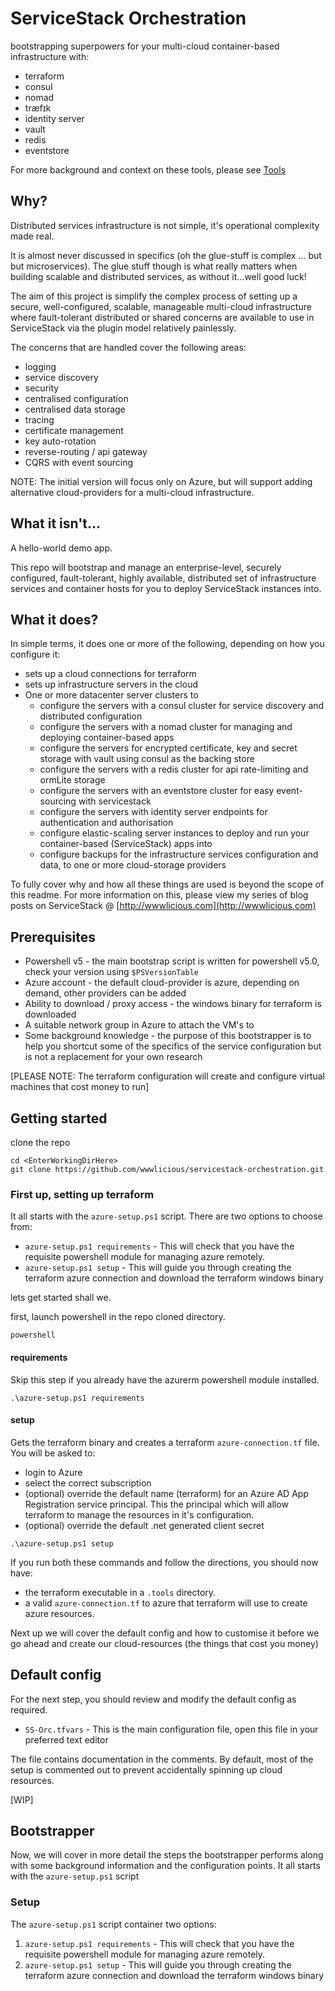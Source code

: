 # ServiceStack Orchestration

bootstrapping superpowers for your multi-cloud container-based infrastructure with:

* terraform
* consul
* nomad
* træfɪk
* identity server
* vault
* redis
* eventstore

For more background and context on these tools, please see [Tools](.docs/tools.md)

## Why?

Distributed services infrastructure is not simple, it's operational complexity made real.

It is almost never discussed in specifics (oh the glue-stuff is complex ... but but microservices).
The glue stuff though is what really matters when building scalable and distributed services, as without it...well good luck!

The aim of this project is simplify the complex process of setting up a secure, well-configured, scalable, manageable multi-cloud infrastructure 
where fault-tolerant distributed or shared concerns are available to use in ServiceStack via the plugin model relatively painlessly.

The concerns that are handled cover the following areas:

* logging
* service discovery
* security
* centralised configuration
* centralised data storage
* tracing
* certificate management
* key auto-rotation
* reverse-routing / api gateway
* CQRS with event sourcing

NOTE: The initial version will focus only on Azure, but will support adding alternative cloud-providers for a multi-cloud infrastructure.

## What it isn't...

A hello-world demo app.

This repo will bootstrap and manage an enterprise-level, securely configured, fault-tolerant, highly available, distributed set of infrastructure services
and container hosts for you to deploy ServiceStack instances into.

## What it does?

In simple terms, it does one or more of the following, depending on how you configure it:

* sets up a cloud connections for terraform 
* sets up infrastructure servers in the cloud
* One or more datacenter server clusters to
  * configure the servers with a consul cluster for service discovery and distributed configuration
  * configure the servers with a nomad cluster for managing and deploying container-based apps
  * configure the servers for encrypted certificate, key and secret storage with vault using consul as the backing store
  * configure the servers with a redis cluster for api rate-limiting and ormLite storage
  * configure the servers with an eventstore cluster for easy event-sourcing with servicestack
  * configure the servers with identity server endpoints for authentication and authorisation
  * configure elastic-scaling server instances to deploy and run your container-based (ServiceStack) apps into
  * configure backups for the infrastructure services configuration and data, to one or more cloud-storage providers

To fully cover why and how all these things are used is beyond the scope of this readme. For more information on this, please 
view my series of blog posts on ServiceStack @ [http://wwwlicious.com](http://wwwlicious.com)

## Prerequisites

* Powershell v5 - the main bootstrap script is written for powershell v5.0, check your version using `$PSVersionTable`
* Azure account - the default cloud-provider is azure, depending on demand, other providers can be added
* Ability to download / proxy access - the windows binary for terraform is downloaded
* A suitable network group in Azure to attach the VM's to
* Some background knowledge - the purpose of this bootstrapper is to help you shortcut some of the specifics of the service configuration but is not a replacement for your own research

[PLEASE NOTE: The terraform configuration will create and configure virtual machines that cost money to run]

## Getting started

clone the repo

```
cd <EnterWorkingDirHere>
git clone https://github.com/wwwlicious/servicestack-orchestration.git
```

### First up, setting up terraform

It all starts with the `azure-setup.ps1` script. There are two options to choose from:

* `azure-setup.ps1 requirements` - This will check that you have the requisite powershell module for managing azure remotely.
* `azure-setup.ps1 setup` - This will guide you through creating the terraform azure connection and download the terraform windows binary

lets get started shall we.

first, launch powershell in the repo cloned directory.

```
powershell
```

#### requirements 

Skip this step if you already have the azurerm powershell module installed.

```
.\azure-setup.ps1 requirements 
```

#### setup

Gets the terraform binary and creates a terraform `azure-connection.tf` file.
You will be asked to:

* login to Azure
* select the correct subscription
* (optional) override the default name (terraform) for an Azure AD App Registration service principal. This the principal which will allow terraform to manage the resources in it's configuration.
* (optional) override the default .net generated client secret

```
.\azure-setup.ps1 setup
```

If you run both these commands and follow the directions, you should now have:

* the terraform executable in a `.tools` directory.
* a valid `azure-connection.tf` to azure that terraform will use to create azure resources.

Next up we will cover the default config and how to customise it
before we go ahead and create our cloud-resources (the things that cost you money)

## Default config

For the next step, you should review and modify the default config as required.

* `SS-Orc.tfvars` - This is the main configuration file, open this file in your preferred text editor

The file contains documentation in the comments. By default, most of the setup is commented out to prevent
accidentally spinning up cloud resources.

[WIP]


## Bootstrapper

Now, we will cover in more detail the steps the bootstrapper performs along with some background information and the configuration points.
It all starts with the `azure-setup.ps1` script

### Setup

The `azure-setup.ps1` script container two options:

1. `azure-setup.ps1 requirements` - This will check that you have the requisite powershell module for managing azure remotely.
2. `azure-setup.ps1 setup` - This will guide you through creating the terraform azure connection and download the terraform windows binary
